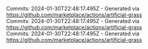 Commits: 2024-01-30T22:48:17.495Z - Generated via https://github.com/marketplace/actions/artificial-grass
<br>
Commits: 2024-01-30T22:48:17.495Z - Generated via https://github.com/marketplace/actions/artificial-grass
<br>
Commits: 2024-01-30T22:48:17.495Z - Generated via https://github.com/marketplace/actions/artificial-grass
<br>
